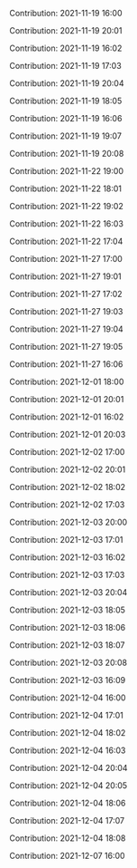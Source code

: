 Contribution: 2021-11-19 16:00

Contribution: 2021-11-19 20:01

Contribution: 2021-11-19 16:02

Contribution: 2021-11-19 17:03

Contribution: 2021-11-19 20:04

Contribution: 2021-11-19 18:05

Contribution: 2021-11-19 16:06

Contribution: 2021-11-19 19:07

Contribution: 2021-11-19 20:08

Contribution: 2021-11-22 19:00

Contribution: 2021-11-22 18:01

Contribution: 2021-11-22 19:02

Contribution: 2021-11-22 16:03

Contribution: 2021-11-22 17:04

Contribution: 2021-11-27 17:00

Contribution: 2021-11-27 19:01

Contribution: 2021-11-27 17:02

Contribution: 2021-11-27 19:03

Contribution: 2021-11-27 19:04

Contribution: 2021-11-27 19:05

Contribution: 2021-11-27 16:06

Contribution: 2021-12-01 18:00

Contribution: 2021-12-01 20:01

Contribution: 2021-12-01 16:02

Contribution: 2021-12-01 20:03

Contribution: 2021-12-02 17:00

Contribution: 2021-12-02 20:01

Contribution: 2021-12-02 18:02

Contribution: 2021-12-02 17:03

Contribution: 2021-12-03 20:00

Contribution: 2021-12-03 17:01

Contribution: 2021-12-03 16:02

Contribution: 2021-12-03 17:03

Contribution: 2021-12-03 20:04

Contribution: 2021-12-03 18:05

Contribution: 2021-12-03 18:06

Contribution: 2021-12-03 18:07

Contribution: 2021-12-03 20:08

Contribution: 2021-12-03 16:09

Contribution: 2021-12-04 16:00

Contribution: 2021-12-04 17:01

Contribution: 2021-12-04 18:02

Contribution: 2021-12-04 16:03

Contribution: 2021-12-04 20:04

Contribution: 2021-12-04 20:05

Contribution: 2021-12-04 18:06

Contribution: 2021-12-04 17:07

Contribution: 2021-12-04 18:08

Contribution: 2021-12-07 16:00

